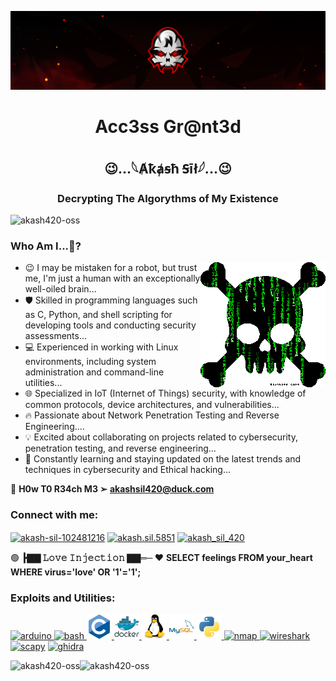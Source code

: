 ![logo](https://github.com/Akash420-oss/Akash420-oss/blob/main/skull_banner.png)
<h1 align="center" color="green">Acc3ss Gr@nt3d</h1>
<h2 align="center" color="#e20000">😉...𓆩Ⱥҟⱥꞩħ Ꞩīł𓆪...😉</h2>
<h3 align="center">Decrypting The Algorythms of My Existence</h3>
<p align="left"> <img src="https://komarev.com/ghpvc/?username=akash420-oss&label=Profile%20views&color=0e75b6&style=flat" alt="akash420-oss" /> </p>

<h3 alignt="left">Who Am I...🤔?</h3>
<img align="right" width="200" src="https://github.com/Akash420-oss/Akash420-oss/blob/main/skull_cmatrix.gif">

- 😉 I may be mistaken for a robot, but trust me, I'm just a human with an exceptionally well-oiled brain...
- 🛡️ Skilled in programming languages such as C, Python, and shell scripting for developing tools and conducting security assessments...
- 💻 Experienced in working with Linux environments, including system administration and command-line utilities...
- 🌐 Specialized in IoT (Internet of Things) security, with knowledge of common protocols, device architectures, and vulnerabilities...
- 🔥 Passionate about Network Penetration Testing and Reverse Engineering....
- 💡 Excited about collaborating on projects related to cybersecurity, penetration testing, and reverse engineering...
- 🧠 Constantly learning and staying updated on the latest trends and techniques in cybersecurity and Ethical hacking...

🔴 <b color="#008000">H0w T0 R34ch M3 ➢</b> <b color="blue">akashsil420@duck.com</b>
<h3 align="left">Connect with me:</h3>
<p align="left">
<a href="https://linkedin.com/in/akash-sil-102481216" target="blank"><img align="center" src="https://raw.githubusercontent.com/rahuldkjain/github-profile-readme-generator/master/src/images/icons/Social/linked-in-alt.svg" alt="akash-sil-102481216" height="30" width="40" /></a>
<a href="https://fb.com/akash.sil.5851" target="blank"><img align="center" src="https://raw.githubusercontent.com/rahuldkjain/github-profile-readme-generator/master/src/images/icons/Social/facebook.svg" alt="akash.sil.5851" height="30" width="40" /></a>
<a href="https://instagram.com/akash_sil_420" target="blank"><img align="center" src="https://raw.githubusercontent.com/rahuldkjain/github-profile-readme-generator/master/src/images/icons/Social/instagram.svg" alt="akash_sil_420" height="30" width="40" /></a>
</p>
🟢 <b>┣▇▇ <b color="#FF4500">𝙻𝚘𝚟𝚎 𝙸𝚗𝚓𝚎𝚌𝚝𝚒𝚘𝚗</b> ▇▇═─ ❤️</b> <b color="#8C00CC">SELECT feelings FROM your_heart WHERE virus='love' OR '1'='1';</b>
<h3 align="left">Exploits and Utilities:</h3>
<p align="left"> <a href="https://www.arduino.cc/" target="_blank" rel="noreferrer"> <img src="https://cdn.worldvectorlogo.com/logos/arduino-1.svg" alt="arduino" width="40" height="40"/> </a> <a href="https://www.gnu.org/software/bash/" target="_blank" rel="noreferrer"> <img src="https://www.vectorlogo.zone/logos/gnu_bash/gnu_bash-icon.svg" alt="bash" width="40" height="40"/> </a> <a href="https://www.cprogramming.com/" target="_blank" rel="noreferrer"> <img src="https://raw.githubusercontent.com/devicons/devicon/master/icons/c/c-original.svg" alt="c" width="40" height="40"/> </a> <a href="https://www.docker.com/" target="_blank" rel="noreferrer"> <img src="https://raw.githubusercontent.com/devicons/devicon/master/icons/docker/docker-original-wordmark.svg" alt="docker" width="40" height="40"/> </a> <a href="https://www.linux.org/" target="_blank" rel="noreferrer"> <img src="https://raw.githubusercontent.com/devicons/devicon/master/icons/linux/linux-original.svg" alt="linux" width="40" height="40"/> </a> <a href="https://www.mysql.com/" target="_blank" rel="noreferrer"> <img src="https://raw.githubusercontent.com/devicons/devicon/master/icons/mysql/mysql-original-wordmark.svg" alt="mysql" width="40" height="40"/> </a> <a href="https://www.python.org" target="_blank" rel="noreferrer"> <img src="https://raw.githubusercontent.com/devicons/devicon/master/icons/python/python-original.svg" alt="python" width="40" height="40"/> </a> <a href="https://nmap.org" target="_blank" rel="noreferrer"> <img
src="https://nmap.org/images/nmap-logo-256x256.png" alt="nmap" width="40" height="40"/> </a> <a href="https://www.wireshark.org" target="_blank" rel="noreferrer"> <img
src="https://cdn.icon-icons.com/icons2/1508/PNG/512/wireshark_104082.png" alt="wireshark" width="40" height="40"/> </a> <a href="https://scapy.net" target="_blank" rel="noreferrer"> <img
src="https://scapy.readthedocs.io/en/latest/_images/scapy_logo.png" alt="scapy" width="40" height="40"/></a> <a href="https://ghidra-sre.org" target="_blank" rel="noreferrer"> <img
src="https://upload.wikimedia.org/wikipedia/commons/thumb/f/f6/Ghidra_logo.svg/1200px-Ghidra_logo.svg.png" alt="ghidra" width="40" height="40"/></a>
<p><img align="left" src="https://github-readme-stats.vercel.app/api/top-langs?username=akash420-oss&show_icons=true&locale=en&layout=compact&theme=gotham" alt="akash420-oss" /></p>

<p><img align="left" src="https://github-readme-streak-stats.herokuapp.com/?user=akash420-oss&theme=gotham" alt="akash420-oss" /></p>

